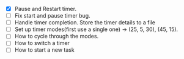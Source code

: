 - [x] Pause and Restart timer.
- [ ] Fix start and pause timer bug.
- [ ] Handle timer completion. Store the timer details to a file
- [ ] Set up timer modes(first use a single one) -> (25, 5, 30), (45, 15).
- [ ] How to cycle through the modes. 
- [ ] How to switch a timer
- [ ] How to start a new task